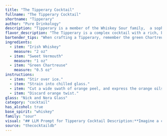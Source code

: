 ```yaml
---
title: "The Tipperary Cocktail"
fullname: "The Tipperary Cocktail"
shortname: "Tipperary"
author: "Pure Drinkology"
description: "Tipperary is a member of the Whiskey Sour family,  a sophisticated twist on the classic. Born in Dublin around 1910, this cocktail blends the boldness of Irish whiskey with the herbal sweetness of green Chartreuse and vermouth, a timeless combination for a balanced, refreshing drink. "
flavor_description: "The Tipperary is a complex cocktail with a rich, bittersweet profile. The Irish whiskey provides a smooth, warming base with hints of spice and barley. Sweet vermouth adds a touch of sweetness and herbal notes, while Green Chartreuse introduces a unique herbal complexity, including hints of mint and citrus. The result is a balanced and surprisingly refreshing drink with a lingering finish. "
bartender_tips: "When crafting a Tipperary, remember the green Chartreuse is the star. Use a good quality Irish whiskey for depth, but let the Chartreuse shine. Chill the vermouth and Chartreuse beforehand for a crisp, balanced flavor.  Don't over-shake; a gentle stir preserves the delicate aromatics.  Garnish with a lemon twist for a citrusy accent. "
ingredients:
  - item: "Irish Whiskey"
    measure: "2 oz"
  - item: "Sweet Vermouth"
    measure: "1 oz"
  - item: "Green Chartreuse"
    measure: "0.5 oz"
instructions:
  - item: "Stir over ice."
  - item: "Strain into chilled glass."
  - item: "Cut a wide swath of orange peel, and express the orange oils over the drink."
  - item: "Discard orange twist."
glass: "Nick and Nora Glass"
category: "cocktail"
has_alcohol: true
base_spirit: "whiskey"
family: "sour"
visual: "## LLM Prompt for Tipperary Cocktail Description:**Imagine a classic Tipperary cocktail.  Describe its appearance using vivid language, focusing on the following aspects:*** **Color:** What shade of green does the cocktail exhibit? Is it a vibrant emerald, a muted moss green, or something in between?* **Clarity:** Is the cocktail clear, or does it have any cloudiness or sediment?* **Texture:** Is it smooth and viscous, or does it have a more watery consistency?* **Garnish:**  What garnish is typically used with a Tipperary, and how does it enhance the overall visual appeal?* **Glassware:**  What type of glass is the cocktail served in? How does the shape and size of the glass contribute to its visual presentation?**Bonus:** Can you capture the overall mood and feel of the cocktail in your description? Is it sophisticated, rustic, or perhaps both? "
source: "thecocktaildb"
---
```


